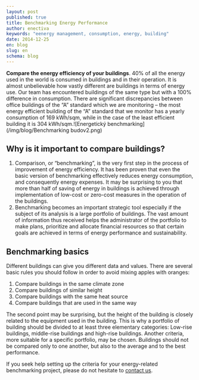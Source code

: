 ```yaml
---
layout: post
published: true
title: Benchmarking Energy Performance
author: enectiva
keywords: "eenergy management, consumption, energy, building"
date: 2014-12-25
en: blog
slug: en
schema: blog
---
```


**Compare the energy efficiency of your buildings**.  40% of all the energy used in the world is consumed in buildings and in their operation. It is almost unbelievable how vastly different are buildings in terms of energy use. Our team has encountered buildings of the same type but with a 100% difference in consumption. There are significant discrepancies between office buildings of the “A” standard which we are monitoring – the most energy efficient building of the “A” standard that we monitor has a yearly consumption of 169 kWh/sqm, while in the case of the least efficient building it is 304 kWh/sqm.![Energetický benchmarking](/img/blog/Benchmarking budov2.png)

## Why is it important to compare buildings? ##

1.	Comparison, or “benchmarking”, is the very first step in the process of improvement of energy efficiency. It has been proven that even the basic version of benchmarking effectively reduces energy consumption, and consequently energy expenses. It may be surprising to you that more than half of saving of energy in buildings is achieved through implementation of low-cost or zero-cost measures in the operation of the buildings.
2.	Benchmarking becomes an important strategic tool especially if the subject of its analysis is a large portfolio of buildings. The vast amount of information thus received helps the administrator of the portfolio to make plans, prioritize and allocate financial resources so that certain goals are achieved in terms of energy performance and sustainability.

## Benchmarking basics
Different buildings can give you different data and values. There are several basic rules you should follow in order to avoid mixing apples with oranges:

1.	Compare buildings in the same climate zone
2.	Compare buildings of similar height
3.	Compare buildings with the same heat source
4.	Compare buildings that are used in the same way


The second point may be surprising, but the height of the building is closely related to the equipment used in the building. This is why a portfolio of building should be divided to at least three elementary categories: Low-rise buildings, middle-rise buildings and high-rise buildings. Another criteria, more suitable for a specific portfolio, may be chosen. Buildings should not be compared only to one another, but also to the average and to the best performance.

If you seek help setting up the criteria for your energy-related benchmarking project, please do not hesitate to [contact us](/en/contact-us/ "Contact form").
